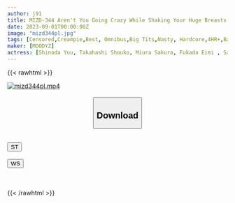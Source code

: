 ```yaml
---
author: j91
title: MIZD-344 Aren't You Going Crazy While Shaking Your Huge Breasts!? Busty Buckles × Pu BEST Conquered With Gun Thrusts
date: 2023-09-01T00:00:00Z
image: "mizd344pl.jpg"
tags: [Censored,Creampie,Best, Omnibus,Big Tits,Nasty, Hardcore,4HR+,Back	 ]
maker: [MOODYZ]
actress: [Shinoda Yuu, Takahashi Shouko, Miura Sakura, Fukada Eimi , Sachiko, Koume Ena, Nakayama Fumika, Tanaka Nene, Ishihara Nozomi, Sakura Saki ]
---
```



{{< rawhtml >}}

<div class="video" data-videoid="ybmGAwxmkvh18my">
    <a href="javascript:;">
        <img src="https://my.j91.asia/posts/mizd344pl/mizd344pl.jpg" width="WIDTH" height="HEIGHT" alt="mizd344pl.mp4" loading="lazy">
    </a>
</div>

<script type="text/javascript" src="https://j91.asia/asset/on-demand-st.js"></script>

<br>
  <link rel="stylesheet" href="https://j91.asia/asset/bs5.css">
  
  <center>
  <button class="btn btn-primary" type="button" data-bs-toggle="collapse" data-bs-target=".multi-collapse" aria-expanded="false" aria-controls="multiCollapseExample1 multiCollapseExample2"><h2>Download</h2></button></center>
</p>
<div class="row">
  <div class="col">
    <div class="collapse multi-collapse" id="multiCollapseExample1">
      <div class="card card-body">
	      	      <br>
<div class="buttons">  
<a href="https://streamtape.to/v/ybmGAwxmkvh18my"><button class="btn-hover color-3"><i class="fa fa-download"></i> ST</button></a></div>
    </div>
  </div>
</div>
  <div class="col">
    <div class="collapse multi-collapse" id="multiCollapseExample2">
      <div class="card card-body">
	      <br>
<div class="buttons">
    <a href="https://wolfstream.tv/ox6pou5q59af"><button class="btn-hover color-9"><i class="fa fa-download"></i> WS</button></a></div>
<br><br>
      </div>
    </div>
  </div>
</div>

{{< /rawhtml >}}
